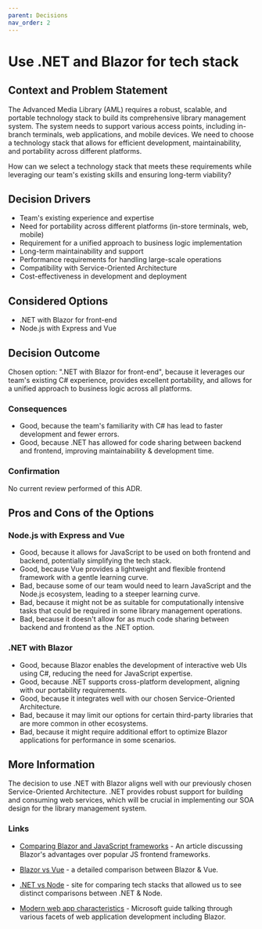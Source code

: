```yaml
---
parent: Decisions
nav_order: 2
---
```


# Use .NET and Blazor for tech stack

## Context and Problem Statement

The Advanced Media Library (AML) requires a robust, scalable, and portable technology stack to build its comprehensive library management system. The system needs to support various access points, including in-branch terminals, web applications, and mobile devices. We need to choose a technology stack that allows for efficient development, maintainability, and portability across different platforms.

How can we select a technology stack that meets these requirements while leveraging our team's existing skills and ensuring long-term viability?

## Decision Drivers

- Team's existing experience and expertise
- Need for portability across different platforms (in-store terminals, web, mobile)
- Requirement for a unified approach to business logic implementation
- Long-term maintainability and support
- Performance requirements for handling large-scale operations
- Compatibility with Service-Oriented Architecture
- Cost-effectiveness in development and deployment

## Considered Options

- .NET with Blazor for front-end
- Node.js with Express and Vue

## Decision Outcome

Chosen option: ".NET with Blazor for front-end", because it leverages our team's existing C# experience, provides excellent portability, and allows for a unified approach to business logic across all platforms.

### Consequences

- Good, because the team's familiarity with C# has lead to faster development and fewer errors.
- Good, because .NET has allowed for code sharing between backend and frontend, improving maintainability & development time.

### Confirmation

No current review performed of this ADR.

## Pros and Cons of the Options

### Node.js with Express and Vue

- Good, because it allows for JavaScript to be used on both frontend and backend, potentially simplifying the tech stack.
- Good, because Vue provides a lightweight and flexible frontend framework with a gentle learning curve.
- Bad, because some of our team would need to learn JavaScript and the Node.js ecosystem, leading to a steeper learning curve.
- Bad, because it might not be as suitable for computationally intensive tasks that could be required in some library management operations.
- Bad, because it doesn't allow for as much code sharing between backend and frontend as the .NET option.

### .NET with Blazor

- Good, because Blazor enables the development of interactive web UIs using C#, reducing the need for JavaScript expertise.
- Good, because .NET supports cross-platform development, aligning with our portability requirements.
- Good, because it integrates well with our chosen Service-Oriented Architecture.
- Bad, because it may limit our options for certain third-party libraries that are more common in other ecosystems.
- Bad, because it might require additional effort to optimize Blazor applications for performance in some scenarios.

## More Information

The decision to use .NET with Blazor aligns well with our previously chosen Service-Oriented Architecture. .NET provides robust support for building and consuming web services, which will be crucial in implementing our SOA design for the library management system.

### Links

- [Comparing Blazor and JavaScript frameworks](https://www.telerik.com/blogs/why-you-should-use-blazor-over-javascript-frameworks-to-build-your-single-page-application) - An article discussing Blazor's advantages over popular JS frontend frameworks.

- [Blazor vs Vue](https://www.telerik.com/blogs/blazor-vs-vue-web-developers) - a detailed comparison between Blazor & Vue.

- [.NET vs Node](https://stackshare.io/stackups/dot-net-vs-nodejs) - site for comparing tech stacks that allowed us to see distinct comparisons between .NET & Node.

- [Modern web app characteristics](https://learn.microsoft.com/en-us/dotnet/architecture/modern-web-apps-azure/modern-web-applications-characteristics) - Microsoft guide talking through various facets of web application development including Blazor.
